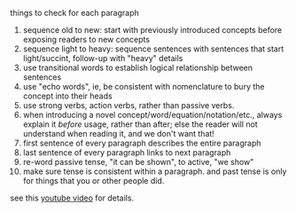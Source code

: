things to check for each paragraph


1. sequence old to new: start with previously introduced concepts before exposing readers to new concepts
2. sequence light to heavy: sequence sentences with sentences that start light/succint, follow-up with "heavy" details
3. use transitional words to establish logical relationship between sentences
4. use "echo words", ie, be consistent with nomenclature to bury the concept into their heads
5. use strong verbs, action verbs, rather than passive verbs.
9. when introducing a novel concept/word/equation/notation/etc., always explain it *before* usage, rather than after; else the reader will not understand when reading it, and we don't want that!
3. first sentence of every paragraph describes the entire paragraph
3. last sentence of every paragraph links to next paragraph
4. re-word passive tense, "it can be shown", to active, "we show"
5. make sure tense is consistent within a paragraph.  and past tense is only for things that you or other people did.



see this [youtube video](https://www.youtube.com/watch?v=rZxaSMzstB8) for details.
